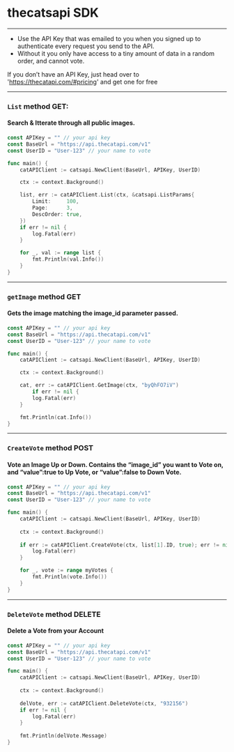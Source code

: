 # thecatsapi SDK
___


- Use the API Key that was emailed to you when you signed up to authenticate every request you send to the API.
- Without it you only have access to a tiny amount of data in a random order, and cannot  vote.

If you don’t have an API Key, just head over to 'https://thecatapi.com/#pricing' and get one for free



---

### `List` method GET:
#### Search & Itterate through all public images.

```go
const APIKey = "" // your api key
const BaseUrl = "https://api.thecatapi.com/v1"
const UserID = "User-123" // your name to vote

func main() {
    catAPIClient := catsapi.NewClient(BaseUrl, APIKey, UserID)

    ctx := context.Background()

    list, err := catAPIClient.List(ctx, &catsapi.ListParams{
        Limit:     100,
        Page:      3,
        DescOrder: true,
    })
    if err != nil {
        log.Fatal(err)
    }

    for _, val := range list {
        fmt.Println(val.Info())
    }
}
```

---
### `getImage` method GET
#### Gets the image matching the image_id parameter passed.
```go
const APIKey = "" // your api key
const BaseUrl = "https://api.thecatapi.com/v1"
const UserID = "User-123" // your name to vote

func main() {
    catAPIClient := catsapi.NewClient(BaseUrl, APIKey, UserID)

    ctx := context.Background()

    cat, err := catAPIClient.GetImage(ctx, "byQhFO7iV")
        if err != nil {
        log.Fatal(err)
    }

    fmt.Println(cat.Info())
}
```

---
### `CreateVote` method POST
#### Vote an Image Up or Down. Contains the “image_id” you want to Vote on, and “value”:true to Up Vote, or “value”:false to Down Vote.
```go
const APIKey = "" // your api key
const BaseUrl = "https://api.thecatapi.com/v1"
const UserID = "User-123" // your name to vote

func main() {
    catAPIClient := catsapi.NewClient(BaseUrl, APIKey, UserID)
    
    ctx := context.Background()
    
    if err := catAPIClient.CreateVote(ctx, list[1].ID, true); err != nil {
        log.Fatal(err)
    }

    for _, vote := range myVotes {
        fmt.Println(vote.Info())
    }
}
```


---
### `DeleteVote` method DELETE
#### Delete a Vote from your Account
```go
const APIKey = "" // your api key
const BaseUrl = "https://api.thecatapi.com/v1"
const UserID = "User-123" // your name to vote

func main() {
    catAPIClient := catsapi.NewClient(BaseUrl, APIKey, UserID)
    
    ctx := context.Background()
    
    delVote, err := catAPIClient.DeleteVote(ctx, "932156")
    if err != nil {
        log.Fatal(err)
    }
    
    fmt.Println(delVote.Message)
}
```